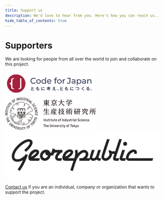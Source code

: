 ```yaml
---
title: Support us
description: We'd love to hear from you. Here's how you can reach us...
hide_table_of_contents: true
---
```


# Supporters

We are looking for people from all over the world to join and collaborate on this project.

<div class="container">
  <div class="row margin-vert--lg padding-vert--lg">
    <div class="col col--4">
      <a href="https://www.code4japan.org/">
        <img src="/static/supporters/code4japan.png" alt="Code for Japan" class="padding--lg" />
      </a>
    </div>
    <div class="col col--4">
      <a href="https://shiba.iis.u-tokyo.ac.jp/">
        <img src="/static/supporters/iis-utokyo.png" alt="IIS - Tokyo University" class="padding--lg" />
      </a>
    </div>
    <div class="col col--4">
      <a href="https://georepublic.info/">
        <img src="/static/supporters/georepublic.png" alt="Georepublic" class="padding--lg" />
      </a>
    </div>
  </div>
</div>

[Contact us](contact) if you are an individual, company or organization that wants to support the project.
